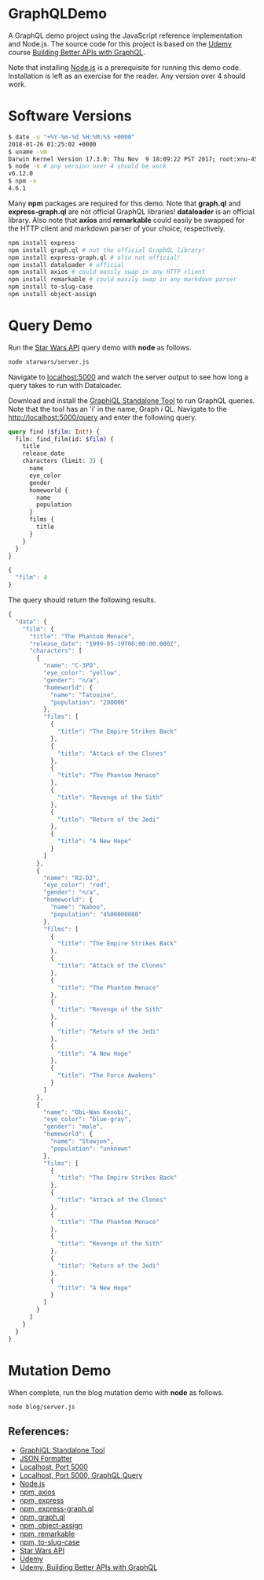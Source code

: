 # GraphQLDemo

A GraphQL demo project using the JavaScript reference implementation and Node.js.
The source code for this project is based on the [Udemy][udemy]
course [Building Better APIs with GraphQL][udemy-graphql].

Note that installing [Node.js][nodejs] is a prerequisite for running this demo code.
Installation is left as an exercise for the reader.
Any version over 4 should work.

# Software Versions

```sh
$ date -u "+%Y-%m-%d %H:%M:%S +0000"
2018-01-26 01:25:02 +0000
$ uname -vm
Darwin Kernel Version 17.3.0: Thu Nov  9 18:09:22 PST 2017; root:xnu-4570.31.3~1/RELEASE_X86_64 x86_64
$ node -v # any version over 4 should be work
v6.12.0
$ npm -v
4.6.1
```

Many **npm** packages are required for this demo.
Note that **graph.ql** and **express-graph.ql** are not official GraphQL libraries!
**dataloader** is an official library.
Also note that **axios** and **remarkable** could easily be swapped for the HTTP client
and markdown parser of your choice, respectively.

```sh
npm install express
npm install graph.ql # not the official GraphQL library!
npm install express-graph.ql # also not official!
npm install dataloader # official
npm install axios # could easily swap in any HTTP client
npm install remarkable # could easily swap in any markdown parser
npm install to-slug-case
npm install object-assign
```

# Query Demo

Run the [Star Wars API][star-wars-api] query demo with **node** as follows.

```sh
node starwars/server.js
```

Navigate to [localhost:5000][localhost-5000] and watch the server output to see how long a query
takes to run with Dataloader.

Download and install the [GraphiQL Standalone Tool][graphiql-standalone] to run GraphQL queries.
Note that the tool has an 'i' in the name, Graph *i* QL.
Navigate to the [http://localhost:5000/query][localhost-5000-query] and enter the following query.

```graphql
query find ($film: Int!) {
  film: find_film(id: $film) {
    title
    release_date
    characters (limit: 3) {
      name
      eye_color
      gender
      homeworld {
        name
        population
      }
      films {
        title
      }
    }
  }
}
```

```javascript
{
  "film": 4
}
```

The query should return the following results.

```javascript
{
  "data": {
    "film": {
      "title": "The Phantom Menace",
      "release_date": "1999-05-19T00:00:00.000Z",
      "characters": [
        {
          "name": "C-3PO",
          "eye_color": "yellow",
          "gender": "n/a",
          "homeworld": {
            "name": "Tatooine",
            "population": "200000"
          },
          "films": [
            {
              "title": "The Empire Strikes Back"
            },
            {
              "title": "Attack of the Clones"
            },
            {
              "title": "The Phantom Menace"
            },
            {
              "title": "Revenge of the Sith"
            },
            {
              "title": "Return of the Jedi"
            },
            {
              "title": "A New Hope"
            }
          ]
        },
        {
          "name": "R2-D2",
          "eye_color": "red",
          "gender": "n/a",
          "homeworld": {
            "name": "Naboo",
            "population": "4500000000"
          },
          "films": [
            {
              "title": "The Empire Strikes Back"
            },
            {
              "title": "Attack of the Clones"
            },
            {
              "title": "The Phantom Menace"
            },
            {
              "title": "Revenge of the Sith"
            },
            {
              "title": "Return of the Jedi"
            },
            {
              "title": "A New Hope"
            },
            {
              "title": "The Force Awakens"
            }
          ]
        },
        {
          "name": "Obi-Wan Kenobi",
          "eye_color": "blue-gray",
          "gender": "male",
          "homeworld": {
            "name": "Stewjon",
            "population": "unknown"
          },
          "films": [
            {
              "title": "The Empire Strikes Back"
            },
            {
              "title": "Attack of the Clones"
            },
            {
              "title": "The Phantom Menace"
            },
            {
              "title": "Revenge of the Sith"
            },
            {
              "title": "Return of the Jedi"
            },
            {
              "title": "A New Hope"
            }
          ]
        }
      ]
    }
  }
}
```

# Mutation Demo

When complete, run the blog mutation demo with **node** as follows.

```sh
node blog/server.js
```

## References:

- [GraphiQL Standalone Tool][graphiql-standalone]
- [JSON Formatter][json-formatter]
- [Localhost, Port 5000][localhost-5000]
- [Localhost, Port 5000, GraphQL Query][localhost-5000-query]
- [Node.js][nodejs]
- [npm, axios][npm-axios]
- [npm, express][npm-express]
- [npm, express-graph.ql][npm-express-graphiql]
- [npm, graph.ql][npm-graphql]
- [npm, object-assign][npm-object-assign]
- [npm, remarkable][npm-remarkable]
- [npm, to-slug-case][npm-to-slug-case]
- [Star Wars API][star-wars-api]
- [Udemy][udemy]
- [Udemy, Building Better APIs with GraphQL][udemy-graphql]

[graphiql-standalone]: https://github.com/skevy/graphiql-app
[json-formatter]: https://jsonformatter.curiousconcept.com
[localhost-5000]: http://localhost:5000
[localhost-5000-query]: http://localhost:5000/query
[nodejs]: https://nodejs.org/
[npm-axios]: https://www.npmjs.com/package/axios
[npm-express]: https://www.npmjs.com/package/express
[npm-express-graphiql]: https://www.npmjs.com/package/express-graph.ql
[npm-graphql]: https://www.npmjs.com/package/graph.ql
[npm-object-assign]: https://www.npmjs.com/package/object-assign
[npm-remarkable]: https://www.npmjs.com/package/remarkable.ql
[npm-to-slug-case]: https://www.npmjs.com/package/to-slug-case
[star-wars-api]: https://swapi.co
[udemy]: https://www.udemy.com
[udemy-graphql]: https://www.udemy.com/building-better-apis-with-graphql/

